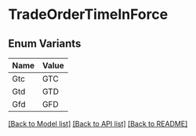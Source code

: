 # TradeOrderTimeInForce

## Enum Variants

| Name | Value |
|---- | -----|
| Gtc | GTC |
| Gtd | GTD |
| Gfd | GFD |


[[Back to Model list]](../README.md#documentation-for-models) [[Back to API list]](../README.md#documentation-for-api-endpoints) [[Back to README]](../README.md)


